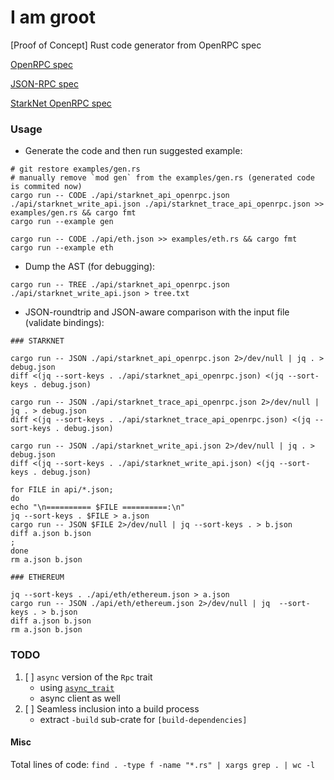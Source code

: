 I am groot
==========

[Proof of Concept] Rust code generator from OpenRPC spec

[OpenRPC spec](https://spec.open-rpc.org/)

[JSON-RPC spec](https://www.jsonrpc.org/specification)

[StarkNet OpenRPC spec](https://github.com/starkware-libs/starknet-specs)

### Usage

* Generate the code and then run suggested example:

```
# git restore examples/gen.rs
# manually remove `mod gen` from the examples/gen.rs (generated code is commited now)
cargo run -- CODE ./api/starknet_api_openrpc.json ./api/starknet_write_api.json ./api/starknet_trace_api_openrpc.json >> examples/gen.rs && cargo fmt
cargo run --example gen
```

```
cargo run -- CODE ./api/eth.json >> examples/eth.rs && cargo fmt
cargo run --example eth
```

* Dump the AST (for debugging):

```
cargo run -- TREE ./api/starknet_api_openrpc.json ./api/starknet_write_api.json > tree.txt
```

* JSON-roundtrip and JSON-aware comparison with the input file (validate bindings):

```
### STARKNET

cargo run -- JSON ./api/starknet_api_openrpc.json 2>/dev/null | jq . > debug.json
diff <(jq --sort-keys . ./api/starknet_api_openrpc.json) <(jq --sort-keys . debug.json)

cargo run -- JSON ./api/starknet_trace_api_openrpc.json 2>/dev/null | jq . > debug.json
diff <(jq --sort-keys . ./api/starknet_trace_api_openrpc.json) <(jq --sort-keys . debug.json)

cargo run -- JSON ./api/starknet_write_api.json 2>/dev/null | jq . > debug.json
diff <(jq --sort-keys . ./api/starknet_write_api.json) <(jq --sort-keys . debug.json)
```

```
for FILE in api/*.json; 
do
echo "\n========== $FILE ==========:\n"
jq --sort-keys . $FILE > a.json
cargo run -- JSON $FILE 2>/dev/null | jq --sort-keys . > b.json
diff a.json b.json
;
done
rm a.json b.json
```

```
### ETHEREUM

jq --sort-keys . ./api/eth/ethereum.json > a.json
cargo run -- JSON ./api/eth/ethereum.json 2>/dev/null | jq  --sort-keys . > b.json
diff a.json b.json
rm a.json b.json
```

### TODO

1. [ ] `async` version of the `Rpc` trait
   - using [`async_trait`](https://docs.rs/async-trait/latest/async_trait/)
   - async client as well
1. [ ] Seamless inclusion into a build process
   - extract `-build` sub-crate for `[build-dependencies]`

#### Misc

Total lines of code: `find . -type f -name "*.rs" | xargs grep . | wc -l`
